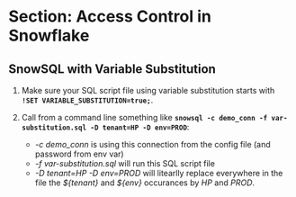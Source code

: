 # Section: Access Control in Snowflake

## SnowSQL with Variable Substitution

1. Make sure your SQL script file using variable substitution starts with **`!SET VARIABLE_SUBSTITUTION=true;`**.

2. Call from a command line something like **`snowsql -c demo_conn -f var-substitution.sql -D tenant=HP -D env=PROD`**:
    * *-c demo_conn* is using this connection from the config file (and password from env var)
    * *-f var-substitution.sql* will run this SQL script file
    * *-D tenant=HP -D env=PROD* will litearlly replace everywhere in the file the *\${tenant}* and *\${env}* occurances by *HP* and *PROD*.

